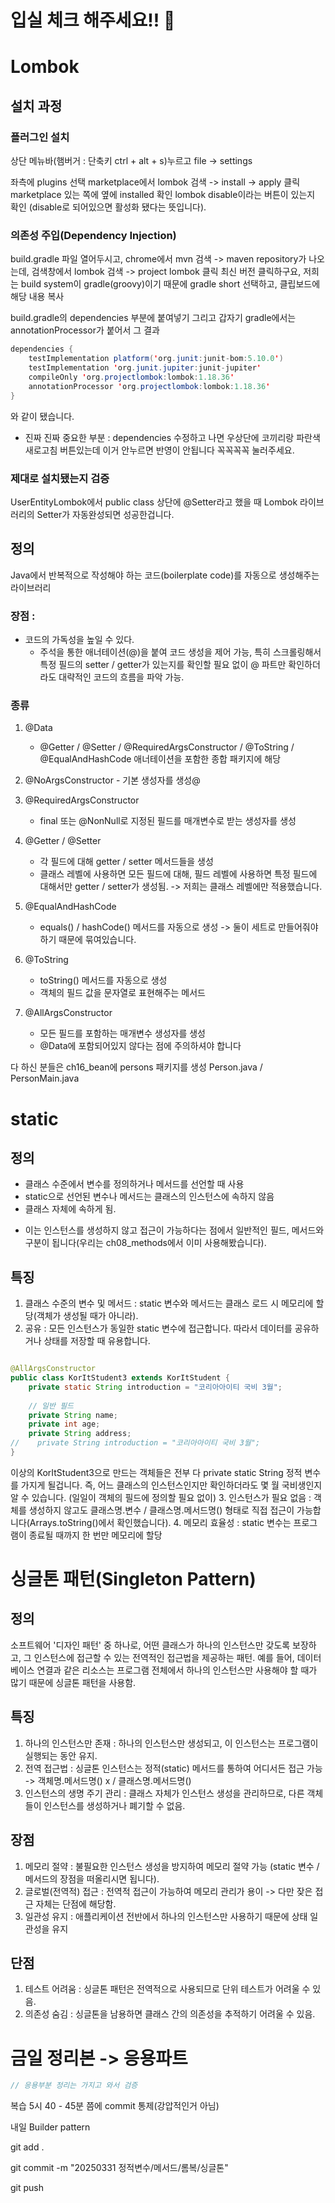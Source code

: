 # 입실 체크 해주세요!! 🎈

# Lombok

## 설치 과정
### 플러그인 설치
상단 메뉴바(햄버거 : 단축키 ctrl + alt + s)누르고 file
-> settings

좌측에 plugins 선택
marketplace에서 lombok 검색 -> install -> apply 클릭
marketplace 있는 쪽에 옆에 installed 확인
lombok disable이라는 버튼이 있는지 확인
(disable로 되어있으면 활성화 됐다는 뜻입니다).

### 의존성 주입(Dependency Injection)
build.gradle 파일 열어두시고,
chrome에서 mvn 검색 -> maven repository가 나오는데,
검색창에서 lombok 검색 -> project lombok 클릭
최신 버전 클릭하구요,
저희는 build system이 gradle(groovy)이기 때문에
gradle short 선택하고, 클립보드에 해당 내용 복사

build.gradle의 dependencies 부분에 붙여넣기
그리고 갑자기 gradle에서는 annotationProcessor가 붙어서
그 결과

```java
dependencies {
    testImplementation platform('org.junit:junit-bom:5.10.0')
    testImplementation 'org.junit.jupiter:junit-jupiter'
    compileOnly 'org.projectlombok:lombok:1.18.36'
    annotationProcessor 'org.projectlombok:lombok:1.18.36'
}
```
와 같이 됐습니다.
* 진짜 진짜 중요한 부분 : dependencies 수정하고 나면 우상단에
코끼리랑 파란색 새로고침 버튼있는데 이거 안누르면 반영이 안됩니다
꼭꼭꼭꼭 눌러주세요.

### 제대로 설치됐는지 검증
UserEntityLombok에서 public class 상단에
@Setter라고 했을 때 Lombok 라이브러리의 Setter가 자동완성되면
성공한겁니다.

## 정의
Java에서 반복적으로 작성해야 하는 코드(boilerplate code)를 자동으로
생성해주는 라이브러리

### 장점 :
- 코드의 가독성을 높일 수 있다.
   - 주석을 통한 애너테이션(@)을 붙여 코드 생성을 제어 가능,
   특히 스크롤링해서 특정 필드의 setter / getter가 있는지를 확인할
   필요 없이 @ 파트만 확인하더라도 대략적인 코드의 흐름을 파악 가능.

### 종류
1. @Data
    - @Getter / @Setter / @RequiredArgsConstructor / @ToString /
    @EqualAndHashCode 애너테이션을 포함한 종합 패키지에 해당

2. @NoArgsConstructor - 기본 생성자를 생성@ 

3. @RequiredArgsConstructor
    - final 또는 @NonNull로 지정된 필드를 매개변수로 받는 생성자를 생성
4. @Getter / @Setter
    - 각 필드에 대해 getter / setter 메서드들을 생성
    - 클래스 레벨에 사용하면 모든 필드에 대해, 필드 레벨에 사용하면
    특정 필드에 대해서만 getter / setter가 생성됨.
    -> 저희는 클래스 레벨에만 적용했습니다.
5. @EqualAndHashCode
    - equals() / hashCode() 메서드를 자동으로 생성
    -> 둘이 세트로 만들어줘야하기 때문에 묶여있습니다.
6. @ToString
    - toString() 메서드를 자동으로 생성
    - 객체의 필드 값을 문자열로 표현해주는 메서드
7. @AllArgsConstructor
    - 모든 필드를 포함하는 매개변수 생성자를 생성
    - @Data에 포함되어있지 않다는 점에 주의하셔야 합니다
   
다 하신 분들은 ch16_bean에 persons 패키지를 생성
Person.java / PersonMain.java


# static

## 정의
- 클래스 수준에서 변수를 정의하거나 메서드를 선언할 때 사용
- static으로 선언된 변수나 메서드는 클래스의 인스턴스에 속하지 않음
- 클래스 자체에 속하게 됨.

* 이는 인스턴스를 생성하지 않고 접근이 가능하다는 점에서
일반적인 필드, 메서드와 구분이 됩니다(우리는 ch08_methods에서 이미
사용해봤습니다).

## 특징
1. 클래스 수준의 변수 및 메서드 : static 변수와 메서드는 클래스 로드 시
    메모리에 할당(객체가 생성될 때가 아니라).
2. 공유 : 모든 인스턴스가 동일한 static 변수에 접근합니다.
    따라서 데이터를 공유하거나 상태를 저장할 때 유용합니다.

```java

@AllArgsConstructor
public class KorItStudent3 extends KorItStudent {
    private static String introduction = "코리아아이티 국비 3월";
    
    // 일반 필드
    private String name;
    private int age;
    private String address;
//    private String introduction = "코리아아이티 국비 3월";
}
```
이상의 KorItStudent3으로 만드는 객체들은 전부 다 private static String
정적 변수를 가지게 될겁니다.
즉, 어느 클래스의 인스턴스인지만 확인하더라도 몇 월 국비생인지 알 수 있습니다.
(일일이 객체의 필드에 정의할 필요 없이)
3. 인스턴스가 필요 없음 : 객체를 생성하지 않고도 클래스명.변수 / 클래스명.메서드명()
형태로 직접 접근이 가능합니다(Arrays.toString()에서 확인했습니다).
4. 메모리 효율성 : static 변수는 프로그램이 종료될 때까지 한 번만 메모리에 할당

# 싱글톤 패턴(Singleton Pattern)

## 정의
소프트웨어 '디자인 패턴' 중 하나로, 어떤 클래스가 하나의 인스턴스만 갖도록
보장하고, 그 인스턴스에 접근할 수 있는 전역적인 접근법을 제공하는 패턴.
예를 들어, 데이터베이스 연결과 같은 리소스는 프로그램 전체에서 하나의 인스턴스만
사용해야 할 때가 많기 때문에 싱글톤 패턴을 사용함.

## 특징
1. 하나의 인스턴스만 존재 : 하나의 인스턴스만 생성되고, 이 인스턴스는 프로그램이
실행되는 동안 유지.
2. 전역 접근법 : 싱글톤 인스턴스는 정적(static) 메서드를 통하여 어디서든 접근 가능
-> 객체명.메서드명() x / 클래스명.메서드명()
3. 인스턴스의 생명 주기 관리 : 클래스 자체가 인스턴스 생성을 관리하므로,
다른 객체들이 인스턴스를 생성하거나 폐기할 수 없음.

## 장점
1. 메모리 절약 : 불필요한 인스턴스 생성을 방지하여 메모리 절약 가능
(static 변수 / 메서드의 장점을 떠올리시면 됩니다).
2. 글로벌(전역적) 접근 : 전역적 접근이 가능하여 메모리 관리가 용이
-> 다만 잦은 접근 자체는 단점에 해당함.
3. 일관성 유지 : 애플리케이션 전반에서 하나의 인스턴스만 사용하기 때문에
상태 일관성을 유지

## 단점
1. 테스트 어려움 : 싱글톤 패턴은 전역적으로 사용되므로 단위 테스트가 어려울 수 있음.
2. 의존성 숨김 : 싱글톤을 남용하면 클래스 간의 의존성을 추적하기 어려울 수 있음.

# 금일 정리본 -> 응용파트 
```java
// 응용부분 정리는 가지고 와서 검증
```

복습
5시 40 - 45분 쯤에 commit 통제(강압적인거 아님)

내일 Builder pattern

git add .

git commit -m "20250331 정적변수/메서드/롬복/싱글톤"

git push